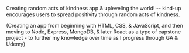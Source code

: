 Creating random acts of kindness app & upleveling the world! -- kind-up encourages users to spread positivity through random acts of kindness.

<!-- <hr> -->

(Creating an app from beginning with HTML, CSS, & JavaScript, and then moving to Node, Express, MongoDB, & later React as a type of capstone project - to further my knowledge over time as I progress through GA & Udemy)
